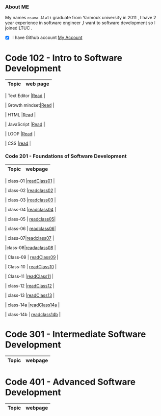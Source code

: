 ###  About ME
My names `osama Alali` graduate from Yarmouk university   in 2011 , I have 2 year experience in software engineer ,I want to software development so I joined  LTUC .

- [x]  I have Github account [My Account](https://github.com/OsamaAlali)


# Code 102 - Intro to Software Development

|     Topic     |   web page                 |
| ------------  | -------------------------  |

| Text Editor   |[Read](Editor.md)           |

| Growth mindset|[Read](mindset.md)          |

|    HTML       |[Read](HTML.md)             |

|   JavaScript  |[Read](JavaScript.md)       |

|    LOOP       |[Read](Loopmd)              |

|    CSS        |[read](CSS.md)              |

### Code 201 - Foundations of Software Development

| Topic         |       webpage              |
|--------------|-----------------------------|

|  class-01     |[readClass01](class-01.md)  |

| class-02      |[readclass02](class-02.md)  |

| class-03      |[readclass03](class-03.md)  |

| class-04      |[readclass04](class-04.md)  |

|    class-05  |  [readclass05](class-05.md)|

|    class-06  |  [readclass06](class-06.md)|
 
|   class-07|[readclass07](class-07.md)         |

|class-08|[readaclass08](class-08.md)            |

|   Class-09      | [readClass09](class-09.md)   |

|   Class-10      | [readClass10](class-10.md)   |

| Class-11 |[readClass11](class-11.md)       |

| class-12 |[readClass12](class-12.md)   |

| class-13 |[readClass13](class-13.md)   |

| class-14a  |[readClass14a](class-14.md)  |

| class-14b | [readclass14b](class-14b.md)   |

# Code 301 - Intermediate Software Development
| Topic         |       webpage              |
| ------------- |----------------------------|

# Code 401 - Advanced Software Development

| Topic         |       webpage              |
| ------------- |----------------------------|